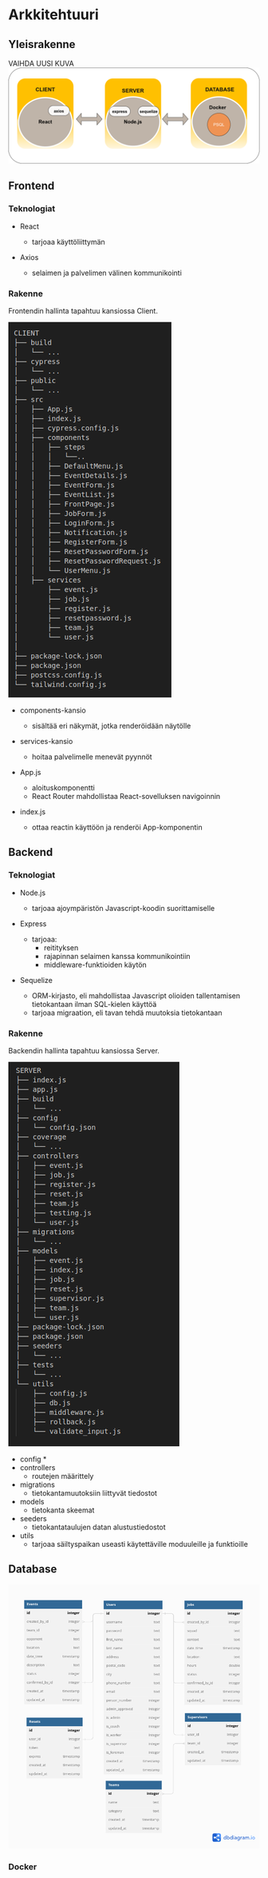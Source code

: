 # Arkkitehtuuri

## Yleisrakenne


VAIHDA UUSI KUVA
![Client-Server-Database-image](https://github.com/Urheiluseura-3-0/urheiluseura3.0/blob/documentation-up/documentation/pictures/client-server-database.png)


## Frontend

### Teknologiat
- React
    * tarjoaa käyttöliittymän

- Axios
    * selaimen ja palvelimen välinen kommunikointi

### Rakenne

Frontendin hallinta tapahtuu kansiossa Client.

![Client directory tree image](https://github.com/Urheiluseura-3-0/urheiluseura3.0/blob/documentation-up/documentation/pictures/client_tree_structure.png)

- components-kansio
    * sisältää eri näkymät, jotka renderöidään näytölle
- services-kansio
    * hoitaa palvelimelle menevät pyynnöt

- App.js
    * aloituskomponentti
    * React Router mahdollistaa React-sovelluksen navigoinnin
- index.js
    * ottaa reactin käyttöön ja renderöi App-komponentin

## Backend

### Teknologiat

- Node.js
    * tarjoaa ajoympäristön Javascript-koodin suorittamiselle

- Express
    *  tarjoaa:
        * reitityksen 
        * rajapinnan selaimen kanssa kommunikointiin
        * middleware-funktioiden käytön

- Sequelize
    * ORM-kirjasto, eli mahdollistaa Javascript olioiden tallentamisen tietokantaan ilman SQL-kielen käyttöä
    * tarjoaa migraation, eli tavan tehdä muutoksia tietokantaan


### Rakenne

Backendin hallinta tapahtuu kansiossa Server.

![Server directory tree image](https://github.com/Urheiluseura-3-0/urheiluseura3.0/blob/documentation-up/documentation/pictures/server_tree_structure.png)

- config
    *
- controllers
    * routejen määrittely
- migrations
    * tietokantamuutoksiin liittyvät tiedostot
- models
    * tietokanta skeemat
- seeders
    * tietokantataulujen datan alustustiedostot
- utils
    * tarjoaa säiltyspaikan useasti käytettäville moduuleille ja funktioille

## Database

![Database image](https://github.com/Urheiluseura-3-0/urheiluseura3.0/blob/documentation-up/documentation/pictures/Tietokantakaavio.png)

### Docker
